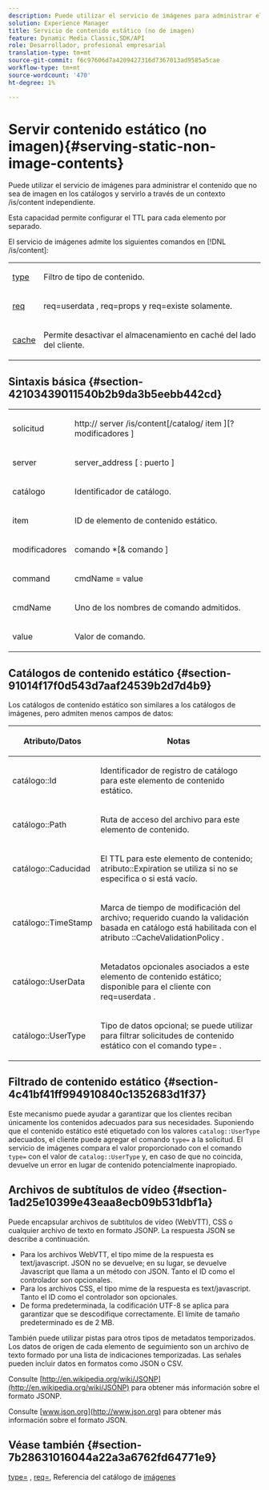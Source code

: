 ```yaml
---
description: Puede utilizar el servicio de imágenes para administrar el contenido que no sea de imagen en los catálogos y servirlo a través de un contexto /is/content independiente.
solution: Experience Manager
title: Servicio de contenido estático (no de imagen)
feature: Dynamic Media Classic,SDK/API
role: Desarrollador, profesional empresarial
translation-type: tm+mt
source-git-commit: f6c97606d7a4209427316d7367013ad9585a5cae
workflow-type: tm+mt
source-wordcount: '470'
ht-degree: 1%

---
```



# Servir contenido estático (no imagen){#serving-static-non-image-contents}

Puede utilizar el servicio de imágenes para administrar el contenido que no sea de imagen en los catálogos y servirlo a través de un contexto /is/content independiente.

Esta capacidad permite configurar el TTL para cada elemento por separado.

El servicio de imágenes admite los siguientes comandos en [!DNL /is/content]:

<table id="simpletable_8A3AB1D1D20F4B6CBE86767E94735980"> 
 <tr class="strow"> 
  <td class="stentry"> <p> <a href="../../is-api/http-ref/image-serving-api-ref/c-http-protocol-reference/c-command-reference/r-type.md#reference-89094fd1c50c444eb082cd266769cccb" format="dita" scope="local"> type </a> </p> </td> 
  <td class="stentry"> <p>Filtro de tipo de contenido. </p> </td> 
 </tr> 
 <tr class="strow"> 
  <td class="stentry"> <p> <a href="../../is-api/http-ref/image-serving-api-ref/c-http-protocol-reference/c-command-reference/r-req/r-req.md#reference-907cdb4a97034db7ad94695f25552e76" format="dita" scope="local"> req  </a> </p> </td> 
  <td class="stentry"> <p> <span class="codeph"> req=userdata  </span>,  <span class="codeph"> req=props  </span>y  <span class="codeph"> req=existe  </span> solamente. </p> </td> 
 </tr> 
 <tr class="strow"> 
  <td class="stentry"> <p> <a href="../../is-api/http-ref/image-serving-api-ref/c-http-protocol-reference/c-command-reference/r-is-http-cache.md#reference-168189bee4ce4d1189d427891f22be2e" format="dita" scope="local"> cache  </a> </p> </td> 
  <td class="stentry"> <p>Permite desactivar el almacenamiento en caché del lado del cliente. </p> </td> 
 </tr> 
</table>

## Sintaxis básica {#section-42103439011540b2b9da3b5eebb442cd}

<table id="simpletable_2F039A5BFA2C4E22B014F42ECBCDA0A2"> 
 <tr class="strow"> 
  <td class="stentry"> <p> <span class="codeph"> <span class="varname"> solicitud  </span> </span> </p> </td> 
  <td class="stentry"> <p> <span class="codeph"> <span class="filepath"> http://  <span class="varname"> server  </span>/is/content[/catalog/  <span class="varname"> item  </span>][? <span class="varname"> modificadores  </span>]  </span> </span> </p> </td> 
 </tr> 
 <tr class="strow"> 
  <td class="stentry"> <p> <span class="codeph"> <span class="varname"> server </span> </span> </p> </td> 
  <td class="stentry"> <p> <span class="codeph"> <span class="varname"> server_address  </span>[ :  <span class="varname"> puerto  </span>]  </span> </p> </td> 
 </tr> 
 <tr class="strow"> 
  <td class="stentry"> <p> <span class="codeph"> <span class="varname"> catálogo  </span> </span> </p> </td> 
  <td class="stentry"> <p>Identificador de catálogo. </p> </td> 
 </tr> 
 <tr class="strow"> 
  <td class="stentry"> <p> <span class="codeph"> <span class="varname"> item  </span> </span> </p> </td> 
  <td class="stentry"> <p>ID de elemento de contenido estático. </p> </td> 
 </tr> 
 <tr class="strow"> 
  <td class="stentry"> <p> <span class="codeph"> <span class="varname"> modificadores  </span> </span> </p> </td> 
  <td class="stentry"> <p> <span class="codeph"> <span class="varname"> comando  </span>*[&amp;  <span class="varname"> comando  </span>]  </span> </p> </td> 
 </tr> 
 <tr class="strow"> 
  <td class="stentry"> <p> <span class="codeph"> <span class="varname"> command  </span> </span> </p> </td> 
  <td class="stentry"> <p> <span class="codeph"> <span class="varname"> cmdName  </span>=  <span class="varname"> value  </span> </span> </p> </td> 
 </tr> 
 <tr class="strow"> 
  <td class="stentry"> <p> <span class="codeph"> <span class="varname"> cmdName  </span> </span> </p> </td> 
  <td class="stentry"> <p>Uno de los nombres de comando admitidos. </p> </td> 
 </tr> 
 <tr class="strow"> 
  <td class="stentry"> <p> <span class="codeph"> <span class="varname"> value  </span> </span> </p> </td> 
  <td class="stentry"> <p>Valor de comando. </p> </td> 
 </tr> 
</table>

## Catálogos de contenido estático {#section-91014f17f0d543d7aaf24539b2d7d4b9}

Los catálogos de contenido estático son similares a los catálogos de imágenes, pero admiten menos campos de datos:

<table id="table_71A565DF5EC94913AD35CB13B0C7A27D"> 
 <thead> 
  <tr> 
   <th colname="col1" class="entry"> <p>Atributo/Datos </p> </th> 
   <th colname="col2" class="entry"> <p>Notas </p> </th> 
  </tr> 
 </thead>
 <tbody> 
  <tr> 
   <td colname="col1"> <p> <span class="codeph"> catálogo::Id  </span> </p> </td> 
   <td colname="col2"> <p>Identificador de registro de catálogo para este elemento de contenido estático. </p> </td> 
  </tr> 
  <tr> 
   <td colname="col1"> <p> <span class="codeph"> catálogo::Path  </span> </p> </td> 
   <td colname="col2"> <p>Ruta de acceso del archivo para este elemento de contenido. </p> </td> 
  </tr> 
  <tr> 
   <td colname="col1"> <p> <span class="codeph"> catálogo::Caducidad  </span> </p> </td> 
   <td colname="col2"> <p>El TTL para este elemento de contenido; <span class="codeph"> atributo::Expiration </span> se utiliza si no se especifica o si está vacío. </p> </td> 
  </tr> 
  <tr> 
   <td colname="col1"> <p> <span class="codeph"> catálogo::TimeStamp  </span> </p> </td> 
   <td colname="col2"> <p>Marca de tiempo de modificación del archivo; requerido cuando la validación basada en catálogo está habilitada con el atributo <span class="codeph">::CacheValidationPolicy </span>. </p> </td> 
  </tr> 
  <tr> 
   <td colname="col1"> <p> <span class="codeph"> catálogo::UserData  </span> </p> </td> 
   <td colname="col2"> <p>Metadatos opcionales asociados a este elemento de contenido estático; disponible para el cliente con <span class="codeph"> req=userdata </span>. </p> </td> 
  </tr> 
  <tr> 
   <td colname="col1"> <p> <span class="codeph"> catálogo::UserType  </span> </p> </td> 
   <td colname="col2"> <p>Tipo de datos opcional; se puede utilizar para filtrar solicitudes de contenido estático con el comando <span class="codeph"> type= </span>. </p> </td> 
  </tr> 
 </tbody> 
</table>

## Filtrado de contenido estático {#section-4c41bf41ff994910840c1352683d1f37}

Este mecanismo puede ayudar a garantizar que los clientes reciban únicamente los contenidos adecuados para sus necesidades. Suponiendo que el contenido estático esté etiquetado con los valores `catalog::UserType` adecuados, el cliente puede agregar el comando `type=` a la solicitud. El servicio de imágenes compara el valor proporcionado con el comando `type=` con el valor de `catalog::UserType` y, en caso de que no coincida, devuelve un error en lugar de contenido potencialmente inapropiado.

## Archivos de subtítulos de vídeo {#section-1ad25e10399e43eaa8ecb09b531dbf1a}

Puede encapsular archivos de subtítulos de vídeo (WebVTT), CSS o cualquier archivo de texto en formato JSONP. La respuesta JSON se describe a continuación.

* Para los archivos WebVTT, el tipo mime de la respuesta es text/javascript. JSON no se devuelve; en su lugar, se devuelve Javascript que llama a un método con JSON. Tanto el ID como el controlador son opcionales.
* Para los archivos CSS, el tipo mime de la respuesta es text/javascript. Tanto el ID como el controlador son opcionales.
* De forma predeterminada, la codificación UTF-8 se aplica para garantizar que se descodifique correctamente. El límite de tamaño predeterminado es de 2 MB.

También puede utilizar pistas para otros tipos de metadatos temporizados. Los datos de origen de cada elemento de seguimiento son un archivo de texto formado por una lista de indicaciones temporizadas. Las señales pueden incluir datos en formatos como JSON o CSV.

Consulte [http://en.wikipedia.org/wiki/JSONP](http://en.wikipedia.org/wiki/JSONP) para obtener más información sobre el formato JSONP.

Consulte [www.json.org](http://www.json.org) para obtener más información sobre el formato JSON.

## Véase también {#section-7b28631016044a22a3a6762fd64771e9}

[type=](../../is-api/http-ref/image-serving-api-ref/c-http-protocol-reference/c-command-reference/r-type.md#reference-89094fd1c50c444eb082cd266769cccb) ,  [req=](../../is-api/http-ref/image-serving-api-ref/c-http-protocol-reference/c-command-reference/r-req/r-req.md#reference-907cdb4a97034db7ad94695f25552e76), Referencia del catálogo de  [imágenes](../../is-api/image-serving-api-ref/c-image-catalog-reference/c-image-catalog-reference.md#concept-e23d45ea3abe43119d5144e01c14b0b5)
